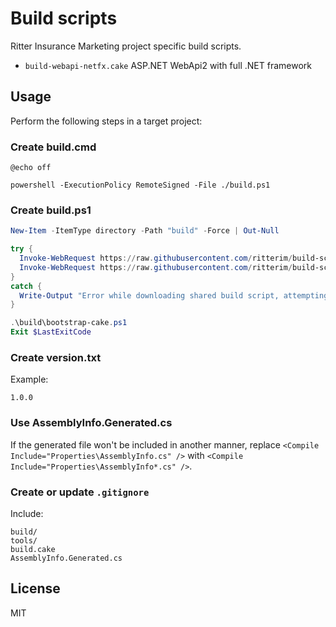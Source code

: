 # Build scripts

Ritter Insurance Marketing project specific build scripts.

- `build-webapi-netfx.cake` ASP.NET WebApi2 with full .NET framework

## Usage

Perform the following steps in a target project:

### Create build.cmd

```batch
@echo off

powershell -ExecutionPolicy RemoteSigned -File ./build.ps1
```

### Create build.ps1

```powershell
New-Item -ItemType directory -Path "build" -Force | Out-Null

try {
  Invoke-WebRequest https://raw.githubusercontent.com/ritterim/build-scripts/master/bootstrap-cake.ps1 -OutFile build\bootstrap-cake.ps1
  Invoke-WebRequest https://raw.githubusercontent.com/ritterim/build-scripts/master/build-webapi-netfx.cake -OutFile build.cake
}
catch {
  Write-Output "Error while downloading shared build script, attempting to use previously downloaded scripts..."
}

.\build\bootstrap-cake.ps1
Exit $LastExitCode
```

### Create version.txt

Example:

```
1.0.0
```

### Use AssemblyInfo.Generated.cs

If the generated file won't be included in another manner, replace `<Compile Include="Properties\AssemblyInfo.cs" />` with `<Compile Include="Properties\AssemblyInfo*.cs" />`.

### Create or update `.gitignore`

Include:

```
build/
tools/
build.cake
AssemblyInfo.Generated.cs
```

## License

MIT
